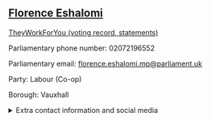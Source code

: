 ## <a href="https://members.parliament.uk/member/4870/contact">Florence Eshalomi</a>

<a href="https://www.theyworkforyou.com/mp/25759/florence_eshalomi/vauxhall">TheyWorkForYou (voting record, statements)</a> 

Parliamentary phone number: 02072196552 

Parliamentary email: florence.eshalomi.mp@parliament.uk 

Party: Labour (Co-op) 

Borough: Vauxhall 

<details><summary>Extra contact information and social media</summary> 
<li>Website:</li>
<li>Twitter:</li>
<li>Constituency office phone number:</li>
<li>Constituency office email:</li>
<li>Facebook:</li>
<li>Instagram:</li>
<li>Youtube:</li>
<li>Linkedin:</li>
<li>Government department phone number:</li>
<li>Government department email:</li>
<li>Threads:</li>
<li>Party office phone number:</li>
<li>Party office email:</li>
<li>Tiktok:</li>
</details>